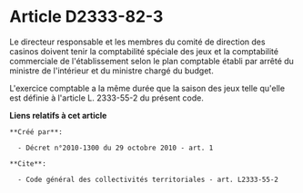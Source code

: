 # Article D2333-82-3

Le directeur responsable et les membres du comité de direction des casinos doivent tenir la comptabilité spéciale des jeux et
la comptabilité commerciale de l'établissement selon le plan comptable établi par arrêté du ministre de l'intérieur et du
ministre chargé du budget.

L'exercice comptable a la même durée que la saison des jeux telle qu'elle est définie à l'article L. 2333-55-2 du présent
code.

**Liens relatifs à cet article**

	**Créé par**:

	  - Décret n°2010-1300 du 29 octobre 2010 - art. 1

	**Cite**:

	  - Code général des collectivités territoriales - art. L2333-55-2
